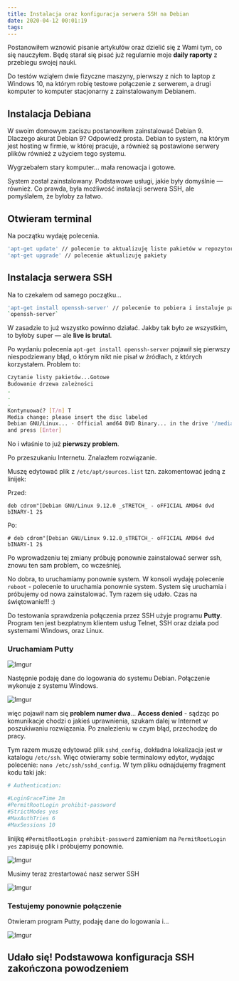 ```yaml
---
title: Instalacja oraz konfiguracja serwera SSH na Debian
date: 2020-04-12 00:01:19
tags:
---
```


Postanowiłem wznowić pisanie artykułów oraz dzielić się z Wami tym, co się
nauczyłem. Będę starał się pisać już regularnie moje **daily raporty**
z przebiegu swojej nauki.

Do testów wziąłem dwie fizyczne maszyny, pierwszy z nich to laptop z
Windows 10, na którym robię testowe połączenie z serwerem, a drugi komputer
to komputer stacjonarny z zainstalowanym Debianem.

## Instalacja Debiana

W swoim domowym zaciszu postanowiłem zainstalować Debian 9.
Dlaczego akurat Debian 9? Odpowiedź prosta. Debian to system, na którym jest
hosting w firmie, w której pracuje, a również są postawione serwery plików
również z użyciem tego systemu.

Wygrzebałem stary komputer... mała renowacja i gotowe.

System został zainstalowany. Podstawowe usługi, jakie były domyślnie — również.
Co prawda, była możliwość instalacji serwera SSH, ale pomyślałem, że byłoby
za łatwo.

## Otwieram terminal

Na początku wydaję polecenia.

```bash
'apt-get update' // polecenie to aktualizuję liste pakietów w repozytoriach
'apt-get upgrade' // polecenie aktualizuję pakiety
```

## Instalacja serwera SSH

Na to czekałem od samego początku...

```bash
'apt-get install openssh-server' // polecenie to pobiera i instaluje pakiet
`openssh-server`
```

W zasadzie to już wszystko powinno działać. Jakby tak było ze wszystkim,
to byłoby super — ale **live is brutal**.

Po wydaniu polecenia `apt-get install openssh-server` pojawił się pierwszy
niespodziewany błąd, o którym nikt nie pisał w źródłach, z których korzystałem.
Problem to:

```bash
Czytanie listy pakietów...Gotowe
Budowanie drzewa zależności
.
.
.
Kontynuować? [T/n] T
Media change: please insert the disc labeled
Debian GNU/Linux... - Official amd64 DVD Binary... in the drive '/media/cdrom/'
and press [Enter]
```

No i właśnie to już **pierwszy problem**.

Po przeszukaniu Internetu. Znalazłem rozwiązanie.

Muszę edytować plik z `/etc/apt/sources.list` tzn. zakomentować jedną z
linijek:

Przed:

`deb cdrom"[Debian GNU/Linux 9.12.0 _sTRETCH_ - oFFICIAL AMD64 dvd bINARY-1 2$`

Po:

`# deb cdrom"[Debian GNU/Linux 9.12.0_sTRETCH_- oFFICIAL AMD64 dvd bINARY-1 2$`

Po wprowadzeniu tej zmiany próbuję ponownie zainstalować serwer ssh, znowu ten
sam problem, co wcześniej.

No dobra, to uruchamiamy ponownie system. W konsoli wydaję polecenie `reboot` -
polecenie to uruchamia ponownie system. System się uruchamia i próbujemy od
nowa zainstalować. Tym razem się udało. Czas na świętowanie!!! :)

Do testowania sprawdzenia połączenia przez SSH użyje programu **Putty**.
Program ten jest bezpłatnym klientem usług Telnet, SSH oraz działa pod
systemami Windows, oraz Linux.

### Uruchamiam **Putty**

![Imgur](https://i.imgur.com/Yj2FVN4.jpg)

Następnie podaję dane do logowania do systemu Debian.
Połączenie wykonuje z systemu Windows.

![Imgur](https://i.imgur.com/00GXAT1.jpg)

więc pojawił nam się **problem numer dwa**... **Access denied** -
sądząc po komunikacje chodzi o jakieś uprawnienia, szukam dalej w Internet
w poszukiwaniu rozwiązania. Po znalezieniu w czym błąd, przechodzę do pracy.

Tym razem muszę edytować plik `sshd_config`, dokładna lokalizacja jest w
katalogu `/etc/ssh`. Więc otwieramy sobie terminalowy edytor, wydając
polecenie: `nano /etc/ssh/sshd_config`. W tym pliku odnajdujemy fragment kodu
taki jak:

```bash
# Authentication:

#LoginGraceTime 2m
#PermitRootLogin prohibit-password
#StrictModes yes
#MaxAuthTries 6
#MaxSessions 10
 ```

linijkę `#PermitRootLogin prohibit-password` zamieniam na `PermitRootLogin yes`
zapisuję plik i próbujemy ponownie.

![Imgur](https://i.imgur.com/7IImWoN.jpg)

Musimy teraz zrestartować nasz serwer SSH

![Imgur](https://i.imgur.com/CEfgvcn.jpg)

### Testujemy ponownie połączenie

Otwieram program Putty, podaję dane do logowania i...

![Imgur](https://i.imgur.com/jaw4clZ.jpg)

## Udało się! Podstawowa konfiguracja SSH zakończona powodzeniem
